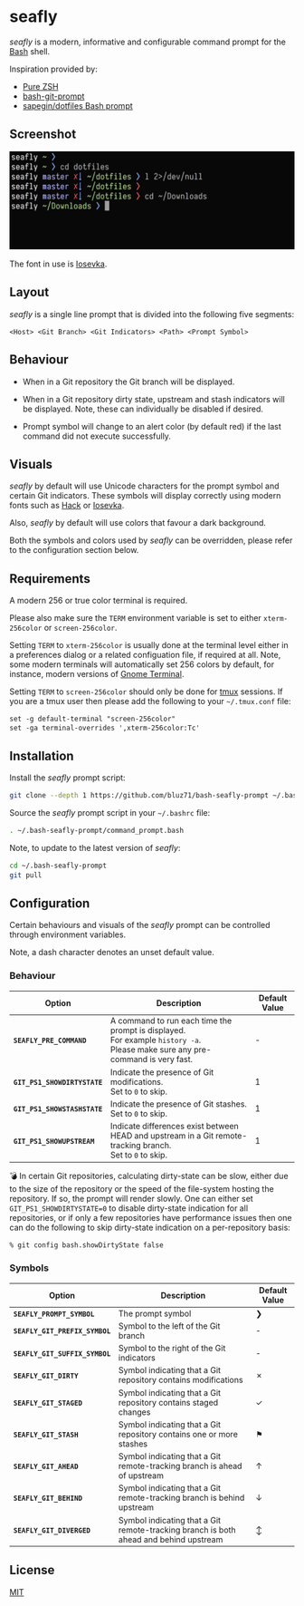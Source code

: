seafly
======

*seafly* is a modern, informative and configurable command prompt for the
[Bash](https://www.gnu.org/software/bash) shell.

Inspiration provided by:

* [Pure ZSH](https://github.com/sindresorhus/pure)
* [bash-git-prompt](https://github.com/magicmonty/bash-git-prompt)
* [sapegin/dotfiles Bash prompt](https://github.com/sapegin/dotfiles/blob/dd063f9c30de7d2234e8accdb5272a5cc0a3388b/includes/bash_prompt.bash)

Screenshot
----------

<img width="800" alt="seafly" src="https://raw.githubusercontent.com/bluz71/misc-binaries/master/seafly/seafly.png">

The font in use is [Iosevka](https://github.com/be5invis/Iosevka).

Layout
------

*seafly* is a single line prompt that is divided into the following five
segments:

```
<Host> <Git Branch> <Git Indicators> <Path> <Prompt Symbol>
```

Behaviour
---------

* When in a Git repository the Git branch will be displayed.

* When in a Git repository dirty state, upstream and stash indicators will be
    displayed. Note, these can individually be disabled if desired.

* Prompt symbol will change to an alert color (by default red) if the last
    command did not execute successfully.

Visuals
-------

*seafly* by default will use Unicode characters for the prompt symbol and
certain Git indicators. These symbols will display correctly using modern fonts
such as [Hack](https://github.com/source-foundry/Hack) or
[Iosevka](https://github.com/be5invis/Iosevka).

Also, *seafly* by default will use colors that favour a dark background.

Both the symbols and colors used by *seafly* can be overridden, please refer to
the configuration section below.

Requirements
------------

A modern 256 or true color terminal is required.

Please also make sure the `TERM` environment variable is set to either
`xterm-256color` or `screen-256color`.

Setting `TERM` to `xterm-256color` is usually done at the terminal level
either in a preferences dialog or a related configuation file, if required at
all. Note, some modern terminals will automatically set 256 colors by default,
for instance, modern versions of [Gnome
Terminal](https://wiki.gnome.org/Apps/Terminal).

Setting `TERM` to `screen-256color` should only be done for
[tmux](https://github.com/tmux/tmux/wiki) sessions. If you are a tmux user then
please add the following to your `~/.tmux.conf` file:

```
set -g default-terminal "screen-256color"
set -ga terminal-overrides ',xterm-256color:Tc'
```

Installation
------------

Install the *seafly* prompt script:

```sh
git clone --depth 1 https://github.com/bluz71/bash-seafly-prompt ~/.bash-seafly-prompt
```

Source the *seafly* prompt script in your `~/.bashrc` file:

```sh
. ~/.bash-seafly-prompt/command_prompt.bash
```

Note, to update to the latest version of *seafly*:

```sh
cd ~/.bash-seafly-prompt
git pull
```

Configuration
-------------

Certain behaviours and visuals of the *seafly* prompt can be controlled
through environment variables.

Note, a dash character denotes an unset default value.

### Behaviour

| Option | Description | Default Value
|--------|-------------|--------------
| **`SEAFLY_PRE_COMMAND`** | A command to run each time the prompt is displayed.<br>For example `history -a`.<br>Please make sure any pre-command is very fast. | -
| **`GIT_PS1_SHOWDIRTYSTATE`** | Indicate the presence of Git modifications.<br>Set to `0` to skip. | 1
| **`GIT_PS1_SHOWSTASHSTATE`** | Indicate the presence of Git stashes.<br>Set to `0` to skip. | 1
| **`GIT_PS1_SHOWUPSTREAM`** | Indicate differences exist between HEAD and upstream in a Git remote-tracking branch.<br>Set to `0` to skip. | 1

:bomb: In certain Git repositories, calculating dirty-state can be slow,
either due to the size of the repository or the speed of the file-system
hosting the repository. If so, the prompt will render slowly. One can either
set `GIT_PS1_SHOWDIRTYSTATE=0` to disable dirty-state indication for all
repositories, or if only a few repositories have performance issues then one
can do the following to skip dirty-state indication on a per-repository basis:

```sh
% git config bash.showDirtyState false
```

### Symbols

| Option | Description | Default Value
|--------|-------------|--------------
| **`SEAFLY_PROMPT_SYMBOL`** | The prompt symbol | ❯
| **`SEAFLY_GIT_PREFIX_SYMBOL`** | Symbol to the left of the Git branch | -
| **`SEAFLY_GIT_SUFFIX_SYMBOL`** | Symbol to the right of the Git indicators | -
| **`SEAFLY_GIT_DIRTY`** | Symbol indicating that a Git repository contains modifications | ✗
| **`SEAFLY_GIT_STAGED`** | Symbol indicating that a Git repository contains staged changes | ✓
| **`SEAFLY_GIT_STASH`** | Symbol indicating that a Git repository contains one or more stashes | ⚑
| **`SEAFLY_GIT_AHEAD`** | Symbol indicating that a Git remote-tracking branch is ahead of upstream | ↑
| **`SEAFLY_GIT_BEHIND`** | Symbol indicating that a Git remote-tracking branch is behind upstream | ↓
| **`SEAFLY_GIT_DIVERGED`** | Symbol indicating that a Git remote-tracking branch is both ahead and behind upstream | ↕

License
-------

[MIT](https://opensource.org/licenses/MIT)
